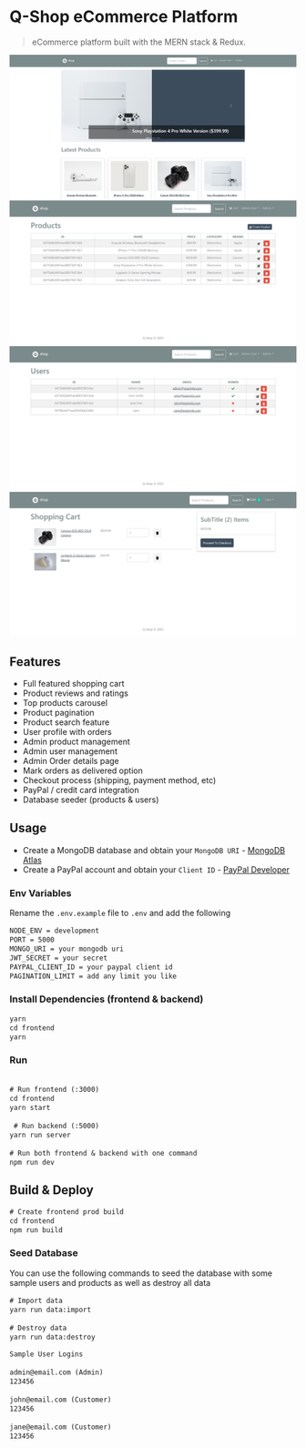 # Q-Shop eCommerce Platform

> eCommerce platform built with the MERN stack & Redux.

<img src="./frontend/public/images/Q-Shop.png">
<img src="./frontend/public/images/product.png">
<img src="./frontend/public/images/users.png">
<img src="./frontend/public/images/cart.png">


## Features

- Full featured shopping cart
- Product reviews and ratings
- Top products carousel
- Product pagination
- Product search feature
- User profile with orders
- Admin product management
- Admin user management
- Admin Order details page
- Mark orders as delivered option
- Checkout process (shipping, payment method, etc)
- PayPal / credit card integration
- Database seeder (products & users)

## Usage

- Create a MongoDB database and obtain your `MongoDB URI` - [MongoDB Atlas](https://www.mongodb.com/cloud/atlas/register)
- Create a PayPal account and obtain your `Client ID` - [PayPal Developer](https://developer.paypal.com/)

### Env Variables

Rename the `.env.example` file to `.env` and add the following

```
NODE_ENV = development
PORT = 5000
MONGO_URI = your mongodb uri
JWT_SECRET = your secret
PAYPAL_CLIENT_ID = your paypal client id
PAGINATION_LIMIT = add any limit you like
```

### Install Dependencies (frontend & backend)

```
yarn
cd frontend
yarn
```

### Run

```

# Run frontend (:3000)
cd frontend
yarn start

 # Run backend (:5000)
yarn run server

# Run both frontend & backend with one command
npm run dev
```

## Build & Deploy

```
# Create frontend prod build
cd frontend
npm run build
```

### Seed Database

You can use the following commands to seed the database with some sample users and products as well as destroy all data

```
# Import data
yarn run data:import

# Destroy data
yarn run data:destroy
```

```
Sample User Logins

admin@email.com (Admin)
123456

john@email.com (Customer)
123456

jane@email.com (Customer)
123456
```